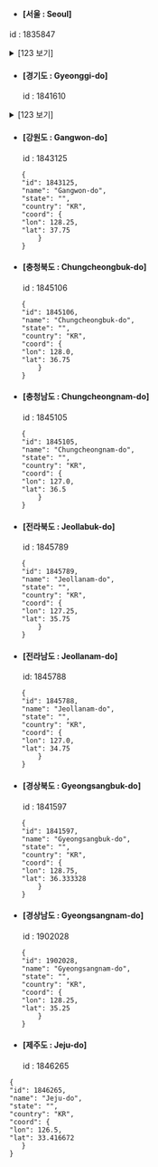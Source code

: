 -  #### [서울 : Seoul]

id : 1835847

<details>
<summary>
[123 보기]
</summary>

```
   {
   "id": 1835847,
   "name": "Seoul",
   "state": "",
   "country": "KR",
   "coord": {
   "lon": 127.0,
   "lat": 37.583328
       }
   }
```

</details>

-  #### [경기도 : Gyeonggi-do]
   id : 1841610

<details>
<summary>
[123 보기]

</summary>

```
   {
   "id": 1841610,
   "name": "Gyeonggi-do",
   "state": "",
   "country": "KR",
   "coord": {
   "lon": 127.75,
   "lat": 37.599998
       }
   }
```

</details>

-  #### [강원도 : Gangwon-do]
   id : 1843125

```
   {
   "id": 1843125,
   "name": "Gangwon-do",
   "state": "",
   "country": "KR",
   "coord": {
   "lon": 128.25,
   "lat": 37.75
       }
   }
```

-  #### [충청북도 : Chungcheongbuk-do]
   id : 1845106

```
   {
   "id": 1845106,
   "name": "Chungcheongbuk-do",
   "state": "",
   "country": "KR",
   "coord": {
   "lon": 128.0,
   "lat": 36.75
       }
   }
```

-  #### [충청남도 : Chungcheongnam-do]
   id : 1845105

```
   {
   "id": 1845105,
   "name": "Chungcheongnam-do",
   "state": "",
   "country": "KR",
   "coord": {
   "lon": 127.0,
   "lat": 36.5
       }
   }
```

-  #### [전라북도 : Jeollabuk-do]
   id : 1845789

```
   {
   "id": 1845789,
   "name": "Jeollanam-do",
   "state": "",
   "country": "KR",
   "coord": {
   "lon": 127.25,
   "lat": 35.75
       }
   }
```

-  #### [전라남도 : Jeollanam-do]
   id: 1845788

```
   {
   "id": 1845788,
   "name": "Jeollanam-do",
   "state": "",
   "country": "KR",
   "coord": {
   "lon": 127.0,
   "lat": 34.75
       }
   }
```

-  #### [경상북도 : Gyeongsangbuk-do]
   id : 1841597

```
   {
   "id": 1841597,
   "name": "Gyeongsangbuk-do",
   "state": "",
   "country": "KR",
   "coord": {
   "lon": 128.75,
   "lat": 36.333328
       }
   }
```

-  #### [경상남도 : Gyeongsangnam-do]
   id : 1902028

```
   {
   "id": 1902028,
   "name": "Gyeongsangnam-do",
   "state": "",
   "country": "KR",
   "coord": {
   "lon": 128.25,
   "lat": 35.25
       }
   }
```

-  #### [제주도 : Jeju-do]
   id : 1846265

```
{
"id": 1846265,
"name": "Jeju-do",
"state": "",
"country": "KR",
"coord": {
"lon": 126.5,
"lat": 33.416672
   }
}
```
